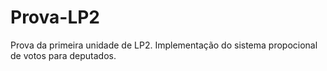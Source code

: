 # Prova-LP2

Prova da primeira unidade de LP2. 
Implementação do sistema propocional de votos para deputados.
